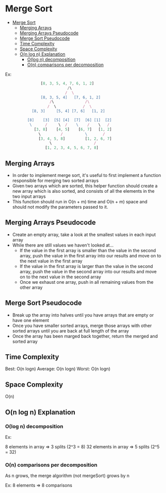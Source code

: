 # Merge Sort

- [Merge Sort](#merge-sort)
  - [Merging Arrays](#merging-arrays)
  - [Merging Arrays Pseudocode](#merging-arrays-pseudocode)
  - [Merge Sort Pseudocode](#merge-sort-pseudocode)
  - [Time Complexity](#time-complexity)
  - [Space Complexity](#space-complexity)
  - [O(n log n) Explanation](#on-log-n-explanation)
    - [O(log n) decomposition](#olog-n-decomposition)
    - [O(n) comparisons per decomposition](#on-comparisons-per-decomposition)

Ex:

```JavaScript
                [8, 3, 5, 4, 7, 6, 1, 2]
                            /\
                           /  \
                [8, 3, 5, 4]   [7, 6, 1, 2]
                    /\              /\
                   /  \            /  \
            [8, 3]     [5, 4] [7, 6]   [1, 2]

          [8]    [3]  [5] [4]  [7]  [6] [1]  [2]
           \      /     \  /    \    /    \   /
             [3, 8]    [4, 5]    [6, 7]   [1, 2]
               \         /          \       /
               [3, 4, 5, 8]         [1, 2, 6, 7]
                    \                   /
                  [1, 2, 3, 4, 5, 6, 7, 8]
```

## Merging Arrays

- In order to implement merge sort, it's useful to first implement a function responsible for merging two sorted arrays
- Given two arrays which are sorted, this helper function should create a new array which is also sorted, and consists of all the elements in the two input arrays
- This function should run in O(n + m) time and O(n + m) space and should not modify the parameters passed to it.

## Merging Arrays Pseudocode

- Create an empty array, take a look at the smallest values in each input array
- While there are still values we haven't looked at...
  - If the value in the first array is smaller than the value in the second array, push the value in the first array into our results and move on to the next value in the first array
  - If the value in the first array is larger than the value in the second array, push the value in the second array into our results and move on to the next value in the second array
  - Once we exhaust one array, push in all remaining values from the other array

## Merge Sort Pseudocode

- Break up the array into halves until you have arrays that are empty or have one element
- Once you have smaller sorted arrays, merge those arrays with other sorted arrays until you are back at full length of the array
- Once the array has been marged back together, return the merged and sorted array

## Time Complexity

Best: O(n logn)
Average: O(n logn)
Worst: O(n logn)

## Space Complexity
O(n)

## O(n log n) Explanation

### O(log n) decomposition

Ex:

8 elements in array => 3 splits (2^3 = 8)
32 elements in array => 5 splits (2^5 = 32)

### O(n) comparisons per decomposition

As n grows, the merge algorithm (not mergeSort) grows by n

Ex: 8 elements => 8 comparisons